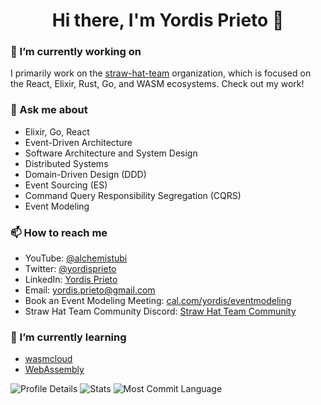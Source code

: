<h1 align="center">Hi there, I'm Yordis Prieto 👋</h1>


### 🔭 I’m currently working on

I primarily work on the [straw-hat-team](https://github.com/straw-hat-team) organization, which is focused on the React, Elixir, Rust, Go, and WASM ecosystems. Check out my work!

### 💬 Ask me about

- Elixir, Go, React
- Event-Driven Architecture
- Software Architecture and System Design
- Distributed Systems
- Domain-Driven Design (DDD)
- Event Sourcing (ES)
- Command Query Responsibility Segregation (CQRS)
- Event Modeling
 
### 📫 How to reach me

- YouTube: [@alchemistubi](https://www.youtube.com/@alchemistubi)
- Twitter: [@yordisprieto](https://twitter.com/yordisprieto)
- LinkedIn: [Yordis Prieto](https://www.linkedin.com/in/yordisprieto/)
- Email: yordis.prieto@gmail.com
- Book an Event Modeling Meeting: [cal.com/yordis/eventmodeling](https://cal.com/yordis/eventmodeling)
- Straw Hat Team Community Discord: [Straw Hat Team Community](https://discord.gg/5WURzBb)

### 🌱 I’m currently learning

- [wasmcloud](https://wasmcloud.com/)
- [WebAssembly](https://webassembly.org/)

![Profile Details](https://github-profile-summary-cards.vercel.app/api/cards/profile-details?username=yordis&theme=nord_dark)
![Stats](https://github-profile-summary-cards.vercel.app/api/cards/stats?username=yordis&theme=nord_dark)
![Most Commit Language](https://github-profile-summary-cards.vercel.app/api/cards/most-commit-language?username=yordis&theme=nord_dark&exclude=lua,MDX,shell,Markdown)

<!--
**yordis/yordis** is a ✨ _special_ ✨ repository because its `README.md` (this file) appears on your GitHub profile.

Here are some ideas to get you started:

- 🔭 I’m currently working on ...
- 🌱 I’m currently learning ...
- 👯 I’m looking to collaborate on ...
- 🤔 I’m looking for help with ...
- ⚡ Fun fact: ...
-->
